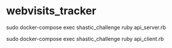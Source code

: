 # webvisits_tracker

sudo docker-compose exec shastic_challenge ruby api_server.rb

sudo docker-compose exec shastic_challenge ruby api_client.rb